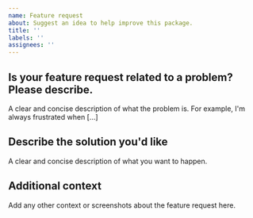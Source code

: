 ```yaml
---
name: Feature request
about: Suggest an idea to help improve this package.
title: ''
labels: ''
assignees: ''
---
```


## Is your feature request related to a problem? Please describe.
A clear and concise description of what the problem is. For example, I'm always frustrated when [...]

## Describe the solution you'd like
A clear and concise description of what you want to happen.

## Additional context
Add any other context or screenshots about the feature request here.
